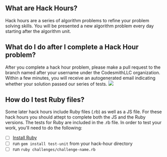 ## What are Hack Hours?
Hack hours are a series of algorithm problems to refine your problem solving skills. You will be presented a new algorithm problem every day starting after the algorithm unit.

## What do I do after I complete a Hack Hour problem?
After you complete a hack hour problem, please make a pull request to the branch named after your username under the CodesmithLLC organization. Within a few minutes, you will receive an autogenerated email indicating whether your solution passed our series of tests.
![](https://www.dropbox.com/s/nc5fjycummdfyxn/pull-request-hack-hours.png?dl=1)
<br>
## How do I test Ruby files?
Some later hack hours include Ruby files (.rb) as well as a JS file. For these hack hours you should attept to complete both the JS and the Ruby versions. The tests for Ruby are included in the .rb file. In order to test your work, you'll need to do the following:
- [ ] [Install Ruby](https://www.ruby-lang.org/en/documentation/installation/)
- [ ] run `gem install test-unit` from your hack-hour directory
- [ ] run `ruby challenges/challenge-name.rb`
